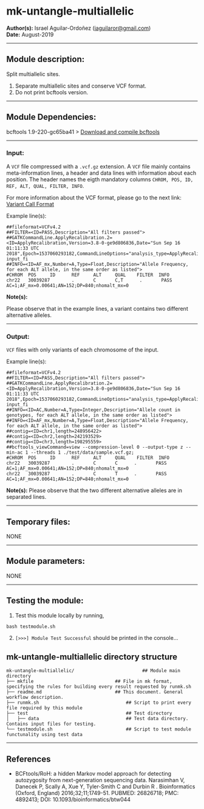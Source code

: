 # mk-untangle-multiallelic
**Author(s):** Israel Aguilar-Ordoñez (iaguilaror@gmail.com)  
**Date:** August-2019  

---

## Module description:
Split multiallelic sites.
1. Separate multiallelic sites and conserve VCF format.
2. Do not print bcftools version.

---

## Module Dependencies:
bcftools 1.9-220-gc65ba41 >
[Download and compile bcftools](https://samtools.github.io/bcftools/)

---

### Input:

A `VCF` file compressed with a `.vcf.gz` extension. A `VCF` file mainly contains meta-information lines, a header and data lines with information about each position. The header names the eigth mandatory columns `CHROM, POS, ID, REF, ALT, QUAL, FILTER, INFO`.

For more information about the VCF format, please go to the next link: [Variant Call Format](https://www.internationalgenome.org/wiki/Analysis/Variant%20Call%20Format/vcf-variant-call-format-version-40/)


Example line(s):
```
##fileformat=VCFv4.2
##FILTER=<ID=PASS,Description="All filters passed">
##GATKCommandLine.ApplyRecalibration.2=<ID=ApplyRecalibration,Version=3.8-0-ge9d806836,Date="Sun Sep 16 01:11:33 UTC 2018",Epoch=1537060293182,CommandLineOptions="analysis_type=ApplyRecalibration input_fi
##INFO=<ID=AF_mx,Number=A,Type=Float,Description="Allele Frequency, for each ALT allele, in the same order as listed">
#CHROM  POS     ID      REF     ALT     QUAL    FILTER  INFO
chr22   30039287        .       C       C,T      .       PASS    AC=1;AF_mx=0.00641;AN=152;DP=840;nhomalt_mx=0
```
**Note(s):**

Please observe that in the example lines, a variant contains two different alternative alleles.

---

### Output:

`VCF` files with only variants of each chromosome of the input.

Example line(s):  
```
##fileformat=VCFv4.2
##FILTER=<ID=PASS,Description="All filters passed">
##GATKCommandLine.ApplyRecalibration.2=<ID=ApplyRecalibration,Version=3.8-0-ge9d806836,Date="Sun Sep 16 01:11:33 UTC 2018",Epoch=1537060293182,CommandLineOptions="analysis_type=ApplyRecalibration input_fi
##INFO=<ID=AC,Number=A,Type=Integer,Description="Allele count in genotypes, for each ALT allele, in the same order as listed">
##INFO=<ID=AF_mx,Number=A,Type=Float,Description="Allele Frequency, for each ALT allele, in the same order as listed">
##contig=<ID=chr1,length=248956422>
##contig=<ID=chr2,length=242193529>
##contig=<ID=chr3,length=198295559>
##bcftools_viewCommand=view --compression-level 0 --output-type z --min-ac 1 --threads 1 ./test/data/sample.vcf.gz;
#CHROM  POS     ID      REF     ALT     QUAL    FILTER  INFO
chr22   30039287        .       C       C      .       PASS    AC=1;AF_mx=0.00641;AN=152;DP=840;nhomalt_mx=0
chr22   30039287        .       C       T      .       PASS    AC=1;AF_mx=0.00641;AN=152;DP=840;nhomalt_mx=0
```

**Note(s):**
Please observe that the two different alternative alleles are in separated lines.

---

## Temporary files:
NONE

---


## Module parameters:
NONE

---

## Testing the module:

1. Test this module locally by running,
```
bash testmodule.sh
```

2. `[>>>] Module Test Successful` should be printed in the console...

## mk-untangle-multiallelic directory structure

````
mk-untangle-multiallelic/					      ## Module main directory
├── mkfile								## File in mk format, specifying the rules for building every result requested by runmk.sh
├── readme.md							## This document. General workflow description.
├── runmk.sh								## Script to print every file required by this module
├── test									## Test directory
│   ├── data								## Test data directory. Contains input files for testing.
└── testmodule.sh							## Script to test module functunality using test data
````
---

## References
* BCFtools/RoH: a hidden Markov model approach for detecting autozygosity from next-generation sequencing data.
Narasimhan V, Danecek P, Scally A, Xue Y, Tyler-Smith C and Durbin R
. Bioinformatics (Oxford, England) 2016;32;11;1749-51. PUBMED: 26826718; PMC: 4892413; DOI: 10.1093/bioinformatics/btw044
